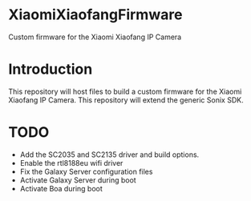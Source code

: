 # XiaomiXiaofangFirmware
Custom firmware for the Xiaomi Xiaofang IP Camera

# Introduction
This repository will host files to build a custom firmware for the Xiaomi Xiaofang IP Camera. This repository will extend the generic Sonix SDK.

# TODO
* Add the SC2035 and SC2135 driver and build options.
* Enable the rtl8188eu wifi driver
* Fix the Galaxy Server configuration files
* Activate Galaxy Server during boot
* Activate Boa during boot
